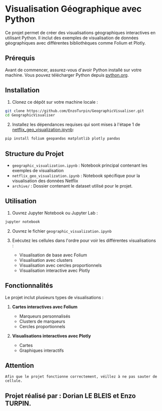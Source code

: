 # Visualisation Géographique avec Python

Ce projet permet de créer des visualisations géographiques interactives en utilisant Python. Il inclut des exemples de visualisation de données géographiques avec différentes bibliothèques comme Folium et Plotly.

## Prérequis

Avant de commencer, assurez-vous d'avoir Python installé sur votre machine. Vous pouvez télécharger Python depuis [python.org](https://www.python.org/downloads/).

## Installation

1. Clonez ce dépôt sur votre machine locale :
```bash
git clone https://github.com/EnzoTurpin/GeographicVisualiser.git
cd GeographicVisualiser
```

2. Installez les dépendances requises qui sont mises à l'étape 1 de [netflix_geo_visualization.ipynb](netflix_geo_visualization.ipynb):
```bash
pip install folium geopandas matplotlib plotly pandas
```

## Structure du Projet

- `geographic_visualization.ipynb` : Notebook principal contenant les exemples de visualisation
- `netflix_geo_visualization.ipynb` : Notebook spécifique pour la visualisation des données Netflix
- `archive/` : Dossier contenant le dataset utilisé pour le projet.

## Utilisation

1. Ouvrez Jupyter Notebook ou Jupyter Lab :
```bash
jupyter notebook
```

2. Ouvrez le fichier `geographic_visualization.ipynb`

3. Exécutez les cellules dans l'ordre pour voir les différentes visualisations :
   - Visualisation de base avec Folium
   - Visualisation avec clusters
   - Visualisation avec cercles proportionnels
   - Visualisation interactive avec Plotly

## Fonctionnalités

Le projet inclut plusieurs types de visualisations :

1. **Cartes interactives avec Folium**
   - Marqueurs personnalisés
   - Clusters de marqueurs
   - Cercles proportionnels

2. **Visualisations interactives avec Plotly**
   - Cartes
   - Graphiques interactifs

## Attention

```
Afin que le projet fonctionne correctement, véillez à ne pas sauter de cellule.
```

## Projet réalisé par : Dorian LE BLEIS et Enzo TURPIN.